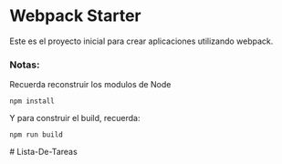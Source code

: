 # Webpack Starter
Este es el proyecto inicial para crear
aplicaciones utilizando webpack.

### Notas:
Recuerda reconstruir los modulos de Node
```
npm install
```
Y para construir el build, recuerda:
```
npm run build
```
#   L i s t a - D e - T a r e a s  
 